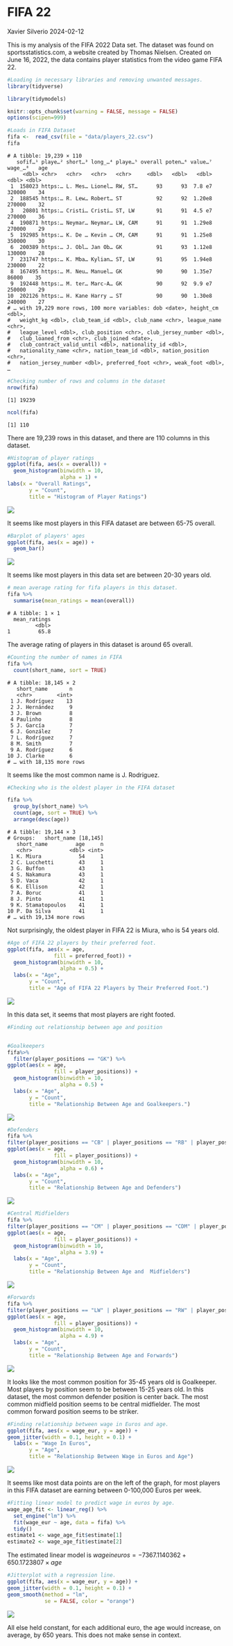 # FIFA 22
Xavier Silverio
2024-02-12

This is my analysis of the FIFA 2022 Data set. The dataset was found on
sportsstatistics.com, a website created by Thomas Nielsen. Created on June 16, 2022, 
the data contains player statistics from the video game FIFA 22. 
``` r
#Loading in necessary libraries and removing unwanted messages. 
library(tidyverse)
```

``` r
library(tidymodels)
```

``` r
knitr::opts_chunk$set(warning = FALSE, message = FALSE)
options(scipen=999)
```

``` r
#Loads in FIFA Dataset 
fifa <-  read_csv(file = "data/players_22.csv")
fifa
```

    # A tibble: 19,239 × 110
       sofif…¹ playe…² short…³ long_…⁴ playe…⁵ overall poten…⁶ value…⁷ wage_…⁸   age
         <dbl> <chr>   <chr>   <chr>   <chr>     <dbl>   <dbl>   <dbl>   <dbl> <dbl>
     1  158023 https:… L. Mes… Lionel… RW, ST…      93      93  7.8 e7  320000    34
     2  188545 https:… R. Lew… Robert… ST           92      92  1.20e8  270000    32
     3   20801 https:… Cristi… Cristi… ST, LW       91      91  4.5 e7  270000    36
     4  190871 https:… Neymar… Neymar… LW, CAM      91      91  1.29e8  270000    29
     5  192985 https:… K. De … Kevin … CM, CAM      91      91  1.25e8  350000    30
     6  200389 https:… J. Obl… Jan Ob… GK           91      93  1.12e8  130000    28
     7  231747 https:… K. Mba… Kylian… ST, LW       91      95  1.94e8  230000    22
     8  167495 https:… M. Neu… Manuel… GK           90      90  1.35e7   86000    35
     9  192448 https:… M. ter… Marc-A… GK           90      92  9.9 e7  250000    29
    10  202126 https:… H. Kane Harry … ST           90      90  1.30e8  240000    27
    # … with 19,229 more rows, 100 more variables: dob <date>, height_cm <dbl>,
    #   weight_kg <dbl>, club_team_id <dbl>, club_name <chr>, league_name <chr>,
    #   league_level <dbl>, club_position <chr>, club_jersey_number <dbl>,
    #   club_loaned_from <chr>, club_joined <date>,
    #   club_contract_valid_until <dbl>, nationality_id <dbl>,
    #   nationality_name <chr>, nation_team_id <dbl>, nation_position <chr>,
    #   nation_jersey_number <dbl>, preferred_foot <chr>, weak_foot <dbl>, …

``` r
#Checking number of rows and columns in the dataset
nrow(fifa)
```

    [1] 19239

``` r
ncol(fifa)
```

    [1] 110

There are 19,239 rows in this dataset, and there are 110 columns in this
dataset.

``` r
#Histogram of player ratings 
ggplot(fifa, aes(x = overall)) +
  geom_histogram(binwidth = 10,
                 alpha = 1) +
labs(x = "Overall Ratings",
       y = "Count",
       title = "Histogram of Player Ratings") 
```

![](FIFA_files/figure-commonmark/unnamed-chunk-4-1.png)

It seems like most players in this FIFA dataset are between 65-75
overall.

``` r
#Barplot of players' ages 
ggplot(fifa, aes(x = age)) +
  geom_bar()
```

![](FIFA_files/figure-commonmark/unnamed-chunk-5-1.png)

It seems like most players in this data set are between 20-30 years old.

``` r
# mean average rating for fifa players in this dataset. 
fifa %>%
  summarise(mean_ratings = mean(overall))
```

    # A tibble: 1 × 1
      mean_ratings
             <dbl>
    1         65.8

The average rating of players in this dataset is around 65 overall.

``` r
#Counting the number of names in FIFA
fifa %>%
  count(short_name, sort = TRUE)
```

    # A tibble: 18,145 × 2
       short_name       n
       <chr>        <int>
     1 J. Rodríguez    13
     2 J. Hernández     9
     3 J. Brown         8
     4 Paulinho         8
     5 J. García        7
     6 J. González      7
     7 L. Rodríguez     7
     8 M. Smith         7
     9 A. Rodríguez     6
    10 J. Clarke        6
    # … with 18,135 more rows

It seems like the most common name is J. Rodriguez.

``` r
#Checking who is the oldest player in the FIFA dataset

fifa %>% 
  group_by(short_name) %>%
  count(age, sort = TRUE) %>% 
  arrange(desc(age))
```

    # A tibble: 19,144 × 3
    # Groups:   short_name [18,145]
       short_name         age     n
       <chr>            <dbl> <int>
     1 K. Miura            54     1
     2 C. Lucchetti        43     1
     3 G. Buffon           43     1
     4 S. Nakamura         43     1
     5 D. Vaca             42     1
     6 K. Ellison          42     1
     7 A. Boruc            41     1
     8 J. Pinto            41     1
     9 K. Stamatopoulos    41     1
    10 P. Da Silva         41     1
    # … with 19,134 more rows

Not surprisingly, the oldest player in FIFA 22 is Miura, who is 54 years
old.

``` r
#Age of FIFA 22 players by their preferred foot. 
ggplot(fifa, aes(x = age,
               fill = preferred_foot)) +
  geom_histogram(binwidth = 10,
                 alpha = 0.5) +
  labs(x = "Age",
       y = "Count",
       title = "Age of FIFA 22 Players by Their Preferred Foot.") 
```

![](FIFA_files/figure-commonmark/unnamed-chunk-9-1.png)

In this data set, it seems that most players are right footed.

``` r
#Finding out relationship between age and position


#Goalkeepers
fifa%>% 
  filter(player_positions == "GK") %>% 
ggplot(aes(x = age,
               fill = player_positions)) +
  geom_histogram(binwidth = 10,
                 alpha = 0.5) +
  labs(x = "Age",
       y = "Count",
       title = "Relationship Between Age and Goalkeepers.") 
```

![](FIFA_files/figure-commonmark/unnamed-chunk-10-1.png)

``` r
#Defenders
fifa %>% 
filter(player_positions == "CB" | player_positions == "RB" | player_positions =="LB" | player_positions == "RWB" | player_positions == "LWB") %>% 
ggplot(aes(x = age,
               fill = player_positions)) +
  geom_histogram(binwidth = 10,
                 alpha = 0.6) +
  labs(x = "Age",
       y = "Count",
       title = "Relationship Between Age and Defenders") 
```

![](FIFA_files/figure-commonmark/unnamed-chunk-10-2.png)

``` r
#Central Midfielders
fifa %>% 
filter(player_positions == "CM" | player_positions == "CDM" | player_positions == "CAM" | player_positions == "RM" | player_positions == "LM") %>% 
ggplot(aes(x = age,
               fill = player_positions)) +
  geom_histogram(binwidth = 10,
                 alpha = 3.9) +
  labs(x = "Age",
       y = "Count",
       title = "Relationship Between Age and  Midfielders") 
```

![](FIFA_files/figure-commonmark/unnamed-chunk-10-3.png)

``` r
#Forwards
fifa %>% 
filter(player_positions == "LW" | player_positions == "RW" | player_positions == "ST") %>% 
ggplot(aes(x = age,
               fill = player_positions)) +
  geom_histogram(binwidth = 10,
                 alpha = 4.9) +
  labs(x = "Age",
       y = "Count",
       title = "Relationship Between Age and Forwards") 
```

![](FIFA_files/figure-commonmark/unnamed-chunk-10-4.png)

It looks like the most common position for 35-45 years old is
Goalkeeper. Most players by position seem to be between 15-25 years old.
In this dataset, the most common defender position is center back. The
most common midfield position seems to be central midfielder. The most
common forward position seems to be striker.

``` r
#Finding relationship between wage in Euros and age. 
ggplot(fifa, aes(x = wage_eur, y = age)) +
geom_jitter(width = 0.1, height = 0.1) +
  labs(x = "Wage In Euros",
       y = "Age",
       title = "Relationship Between Wage in Euros and Age") 
```

![](FIFA_files/figure-commonmark/unnamed-chunk-11-1.png)

It seems like most data points are on the left of the graph, for most
players in this FIFA dataset are earning between 0-100,000 Euros per
week.

``` r
#Fitting linear model to predict wage in euros by age. 
wage_age_fit <- linear_reg() %>%
  set_engine("lm") %>%
  fit(wage_eur ~ age, data = fifa) %>%
  tidy()
estimate1 <- wage_age_fit$estimate[1]
estimate2 <- wage_age_fit$estimate[2]
```

The estimated linear model is
$wage in euros = -7367.1140362 + 650.1723807\times age$

``` r
#Jitterplot with a regression line. 
ggplot(fifa, aes(x = wage_eur, y = age)) +
geom_jitter(width = 0.1, height = 0.1) +
geom_smooth(method = "lm", 
            se = FALSE, color = "orange") 
```

![](FIFA_files/figure-commonmark/unnamed-chunk-13-1.png)

All else held constant, for each additional euro, the age would
increase, on average, by 650 years. This does not make sense in context.
